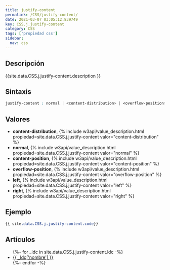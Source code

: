 ```yaml
---
title: justify-content
permalink: /CSS/justify-content/
date: 2021-03-07 03:05:12.839749
key: CSS.j.justify-content
category: CSS
tags: ['propiedad css']
sidebar: 
  nav: css
---
```


## Descripción
{{site.data.CSS.j.justify-content.description }}

## Sintaxis
~~~css
justify-content : normal | <content-distribution> | <overflow-position>? [ <content-position> | left | right ]
~~~

## Valores
* **content-distribution**,  {% include w3api/value_description.html propiedad=site.data.CSS.j.justify-content valor="content-distribution" %}
* **normal**,  {% include w3api/value_description.html propiedad=site.data.CSS.j.justify-content valor="normal" %}
* **content-position**,  {% include w3api/value_description.html propiedad=site.data.CSS.j.justify-content valor="content-position" %}
* **overflow-position**,  {% include w3api/value_description.html propiedad=site.data.CSS.j.justify-content valor="overflow-position" %}
* **left**,  {% include w3api/value_description.html propiedad=site.data.CSS.j.justify-content valor="left" %}
* **right**,  {% include w3api/value_description.html propiedad=site.data.CSS.j.justify-content valor="right" %}

## Ejemplo
~~~css
{{ site.data.CSS.j.justify-content.code}}
~~~

## Artículos
<ul>
{%- for _ldc in site.data.CSS.j.justify-content.ldc -%}
   <li>
       <a href="{{_ldc['url'] }}">{{ _ldc['nombre'] }}</a>
   </li>
{%- endfor -%}
</ul>
